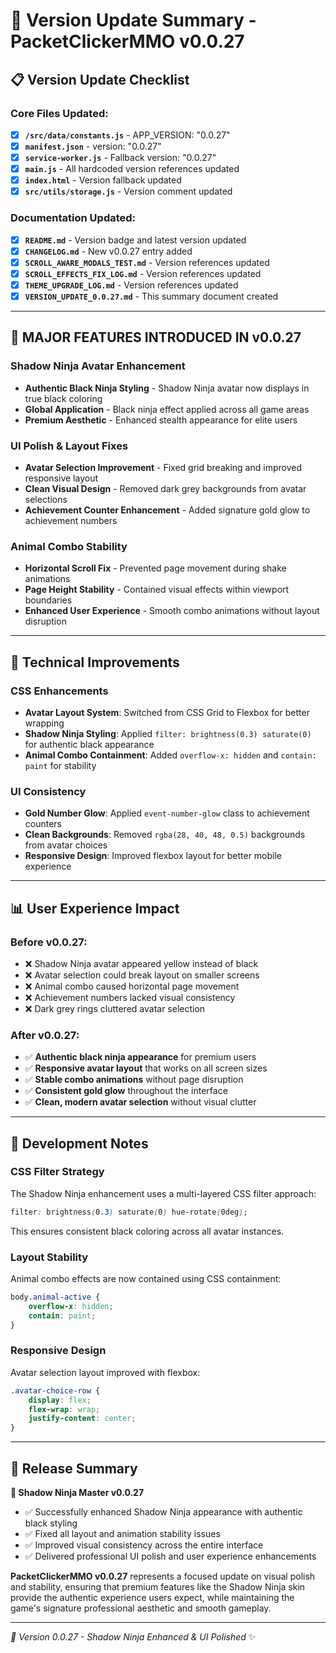 # 🚀 Version Update Summary - PacketClickerMMO v0.0.27

## 📋 **Version Update Checklist**

### **Core Files Updated:**
- [x] **`/src/data/constants.js`** - APP_VERSION: "0.0.27"
- [x] **`manifest.json`** - version: "0.0.27" 
- [x] **`service-worker.js`** - Fallback version: "0.0.27"
- [x] **`main.js`** - All hardcoded version references updated
- [x] **`index.html`** - Version fallback updated
- [x] **`src/utils/storage.js`** - Version comment updated

### **Documentation Updated:**
- [x] **`README.md`** - Version badge and latest version updated
- [x] **`CHANGELOG.md`** - New v0.0.27 entry added
- [x] **`SCROLL_AWARE_MODALS_TEST.md`** - Version references updated
- [x] **`SCROLL_EFFECTS_FIX_LOG.md`** - Version references updated
- [x] **`THEME_UPGRADE_LOG.md`** - Version references updated
- [x] **`VERSION_UPDATE_0.0.27.md`** - This summary document created

---

## 🥷 **MAJOR FEATURES INTRODUCED IN v0.0.27**

### **Shadow Ninja Avatar Enhancement**
- **Authentic Black Ninja Styling** - Shadow Ninja avatar now displays in true black coloring
- **Global Application** - Black ninja effect applied across all game areas
- **Premium Aesthetic** - Enhanced stealth appearance for elite users

### **UI Polish & Layout Fixes**
- **Avatar Selection Improvement** - Fixed grid breaking and improved responsive layout
- **Clean Visual Design** - Removed dark grey backgrounds from avatar selections
- **Achievement Counter Enhancement** - Added signature gold glow to achievement numbers

### **Animal Combo Stability**
- **Horizontal Scroll Fix** - Prevented page movement during shake animations
- **Page Height Stability** - Contained visual effects within viewport boundaries
- **Enhanced User Experience** - Smooth combo animations without layout disruption

---

## 🎯 **Technical Improvements**

### **CSS Enhancements**
- **Avatar Layout System**: Switched from CSS Grid to Flexbox for better wrapping
- **Shadow Ninja Styling**: Applied `filter: brightness(0.3) saturate(0)` for authentic black appearance
- **Animal Combo Containment**: Added `overflow-x: hidden` and `contain: paint` for stability

### **UI Consistency**
- **Gold Number Glow**: Applied `event-number-glow` class to achievement counters
- **Clean Backgrounds**: Removed `rgba(28, 40, 48, 0.5)` backgrounds from avatar choices
- **Responsive Design**: Improved flexbox layout for better mobile experience

---

## 📊 **User Experience Impact**

### **Before v0.0.27:**
- ❌ Shadow Ninja avatar appeared yellow instead of black
- ❌ Avatar selection could break layout on smaller screens
- ❌ Animal combo caused horizontal page movement
- ❌ Achievement numbers lacked visual consistency
- ❌ Dark grey rings cluttered avatar selection

### **After v0.0.27:**
- ✅ **Authentic black ninja appearance** for premium users
- ✅ **Responsive avatar layout** that works on all screen sizes
- ✅ **Stable combo animations** without page disruption
- ✅ **Consistent gold glow** throughout the interface
- ✅ **Clean, modern avatar selection** without visual clutter

---

## 🔧 **Development Notes**

### **CSS Filter Strategy**
The Shadow Ninja enhancement uses a multi-layered CSS filter approach:
```css
filter: brightness(0.3) saturate(0) hue-rotate(0deg);
```
This ensures consistent black coloring across all avatar instances.

### **Layout Stability**
Animal combo effects are now contained using CSS containment:
```css
body.animal-active {
    overflow-x: hidden;
    contain: paint;
}
```

### **Responsive Design**
Avatar selection layout improved with flexbox:
```css
.avatar-choice-row {
    display: flex;
    flex-wrap: wrap;
    justify-content: center;
}
```

---

## 🎉 **Release Summary**

**🥷 Shadow Ninja Master v0.0.27**
- ✅ Successfully enhanced Shadow Ninja appearance with authentic black styling
- ✅ Fixed all layout and animation stability issues
- ✅ Improved visual consistency across the entire interface
- ✅ Delivered professional UI polish and user experience enhancements

**PacketClickerMMO v0.0.27** represents a focused update on visual polish and stability, ensuring that premium features like the Shadow Ninja skin provide the authentic experience users expect, while maintaining the game's signature professional aesthetic and smooth gameplay.

---

*🎯 Version 0.0.27 - Shadow Ninja Enhanced & UI Polished* ✨